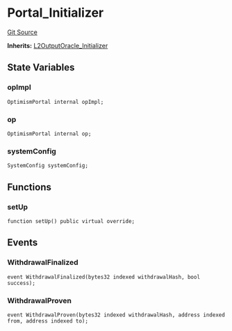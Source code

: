 # Portal_Initializer
[Git Source](https://github.com/ethereum-optimism/optimism/blob/f7b73857601914eeea6fc4c1ba46ae99ca744d97/contracts/test/CommonTest.t.sol)

**Inherits:**
[L2OutputOracle_Initializer](/contracts/test/CommonTest.t.sol/contract.L2OutputOracle_Initializer.md)


## State Variables
### opImpl

```solidity
OptimismPortal internal opImpl;
```


### op

```solidity
OptimismPortal internal op;
```


### systemConfig

```solidity
SystemConfig systemConfig;
```


## Functions
### setUp


```solidity
function setUp() public virtual override;
```

## Events
### WithdrawalFinalized

```solidity
event WithdrawalFinalized(bytes32 indexed withdrawalHash, bool success);
```

### WithdrawalProven

```solidity
event WithdrawalProven(bytes32 indexed withdrawalHash, address indexed from, address indexed to);
```

